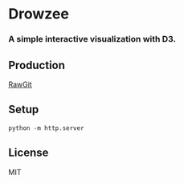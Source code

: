 # Drowzee

### A simple interactive visualization with D3.

Production
----------

[RawGit](https://cdn.rawgit.com/jessechen/drowzee/prod/drowzee.html)

Setup
-----

`python -m http.server`

License
-------

MIT
